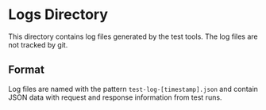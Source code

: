 # Logs Directory

This directory contains log files generated by the test tools. The log files are not tracked by git.

## Format

Log files are named with the pattern `test-log-[timestamp].json` and contain JSON data with request and response information from test runs.
